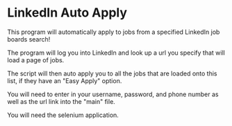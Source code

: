 # LinkedIn Auto Apply

This program will automatically apply to jobs from a specified LinkedIn job boards search! 

The program will log you into LinkedIn and look up a url you specify that will load a page of jobs.

The script will then auto apply you to all the jobs that are loaded onto this list, if they have an "Easy Apply" option.

You will need to enter in your username, password, and phone number as well as the url link into the "main" file.

You will need the selenium application.
